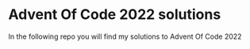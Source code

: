 # Advent Of Code 2022 solutions

In the following repo you will find my solutions to Advent Of Code 2022
